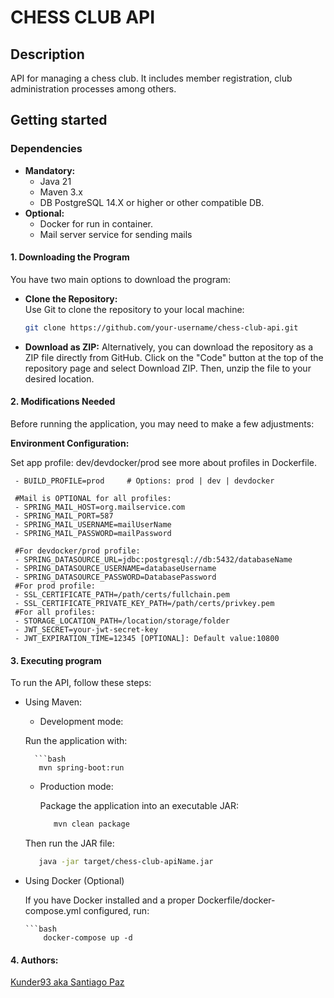<h1>CHESS CLUB API</h1>
<h2>Description</h2>
<p>API for managing a chess club. It includes member registration, club administration processes among others.</p>
<h2>Getting started</h2>
<h3>Dependencies</h3>

- **Mandatory:**
  - Java 21
  - Maven 3.x
  - DB PostgreSQL 14.X or higher or other compatible DB.  
- **Optional:**  
  - Docker for run in container.
  - Mail server service for sending mails
    
#### 1. Downloading the Program

You have two main options to download the program:

- **Clone the Repository:**  
  Use Git to clone the repository to your local machine:
  ```bash
  git clone https://github.com/your-username/chess-club-api.git

- **Download as ZIP:**
  Alternatively, you can download the repository as a ZIP file directly from GitHub.
Click on the "Code" button at the top of the repository page and select Download ZIP. Then, unzip the file to your desired location.

#### 2. Modifications Needed
Before running the application, you may need to make a few adjustments:

 **Environment Configuration:**
     
  Set app profile: dev/devdocker/prod  see more about profiles in Dockerfile.
     
     - BUILD_PROFILE=prod     # Options: prod | dev | devdocker
    
     #Mail is OPTIONAL for all profiles: 
     - SPRING_MAIL_HOST=org.mailservice.com
     - SPRING_MAIL_PORT=587
     - SPRING_MAIL_USERNAME=mailUserName
     - SPRING_MAIL_PASSWORD=mailPassword
    
     #For devdocker/prod profile: 
     - SPRING_DATASOURCE_URL=jdbc:postgresql://db:5432/databaseName
     - SPRING_DATASOURCE_USERNAME=databaseUsername
     - SPRING_DATASOURCE_PASSWORD=DatabasePassword
     #For prod profile:
     - SSL_CERTIFICATE_PATH=/path/certs/fullchain.pem
     - SSL_CERTIFICATE_PRIVATE_KEY_PATH=/path/certs/privkey.pem
     #For all profiles:
     - STORAGE_LOCATION_PATH=/location/storage/folder
     - JWT_SECRET=your-jwt-secret-key
     - JWT_EXPIRATION_TIME=12345 [OPTIONAL]: Default value:10800



#### 3. Executing program
To run the API, follow these steps:

- Using Maven:
  - Development mode:

  Run the application with:

        ```bash
         mvn spring-boot:run

  - Production mode:
 
    Package the application into an executable JAR:

     ```bash
        mvn clean package

   Then run the JAR file:


     ```bash
        java -jar target/chess-club-apiName.jar
     
- Using Docker (Optional)

   If you have Docker installed and a proper Dockerfile/docker-compose.yml configured, run:

      ```bash
          docker-compose up -d

#### 4. Authors:

[Kunder93 aka Santiago Paz](https://github.com/kunder93)


 
